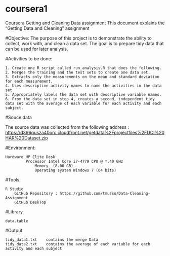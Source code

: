 # coursera1

Coursera Getting and Cleaning Data assignment 
This document explains the “Getting Data and Cleaning” assignment 

#Objective:
   The purpose of this project is to demonstrate the ability to collect, work with, and clean a data set. 
   The goal is to prepare tidy data that can be used for later analysis.

#Activities to be done:

	1. Create one R script called run_analysis.R that does the following.
	2. Merges the training and the test sets to create one data set.
	3. Extracts only the measurements on the mean and standard deviation for each measurement.
	4. Uses descriptive activity names to name the activities in the data set
	5. Appropriately labels the data set with descriptive variable names.
	6. From the data set in step 4, creates a second, independent tidy data set with the average of each variable for each activity and each subject.
 
#Souce data

   The source data was collected from the following address :
      https://d396qusza40orc.cloudfront.net/getdata%2Fprojectfiles%2FUCI%20HAR%20Dataset.zip

#Environment:

	Hardware HP Elite Desk 
        	 Processor Intel Core i7-4779 CPU @ *.40 GHz
                 Memory  (8.00 GB)
                 Operating system Windows 7 (64 bits)
#Tools:

	R Studio 
        GitHub Repository : https://github.com/tmusso/Data-Cleaning-Assignment
        GitHub DeskTop

#Library

	data.table

#Output


    tidy_data1.txt    contains the merge Data
    tidy_data2.txt    contains the average of each variable for each activity and each subject
